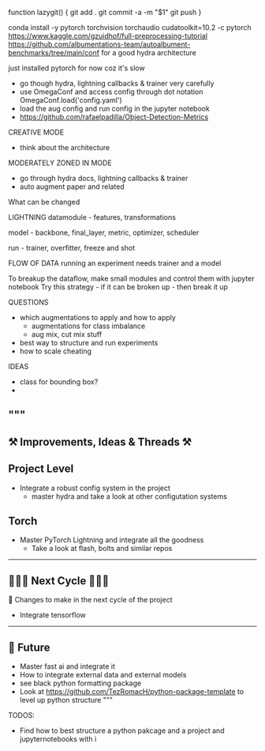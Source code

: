 function lazygit() {
    git add .
    git commit -a -m "$1"
    git push
}

conda install -y pytorch torchvision torchaudio cudatoolkit=10.2 -c pytorch
https://www.kaggle.com/gzuidhof/full-preprocessing-tutorial
https://github.com/albumentations-team/autoalbument-benchmarks/tree/main/conf for a good hydra architecture

just installed pytorch for now coz it's slow

- go though hydra, lightning callbacks & trainer very carefully 
- use OmegaConf and access config through dot notation OmegaConf.load('config.yaml')
- load the aug config and run config in the jupyter notebook
- https://github.com/rafaelpadilla/Object-Detection-Metrics

CREATIVE MODE
- think about the architecture

MODERATELY ZONED IN MODE
- go through hydra docs, lightning callbacks & trainer
- auto augment paper and related


What can be changed

LIGHTNING
datamodule 
    - features, transformations 

model 
    - backbone, final_layer, metric, optimizer, scheduler

run 
    - trainer, overfitter, freeze and shot



FLOW OF DATA 
running an experiment needs trainer and a model

To breakup the dataflow, make small modules and control them with jupyter notebook
Try this strategy - if it can be broken up - then break it up

QUESTIONS 
- which augmentations to apply and how to apply 
  - augmentations for class imbalance
  - aug mix, cut mix stuff
- best way to structure and run experiments
- how to scale cheating 



IDEAS 
- class for bounding box?
- 


"""
----------------------------------
⚒ Improvements, Ideas & Threads ⚒
----------------------------------

Project Level 
-------------
- Integrate a robust config system in the project 
    - master hydra and take a look at other configutation systems

Torch 
-----
- Master PyTorch Lightning and integrate all the goodness
    - Take a look at flash, bolts and similar repos

-----------------
🚴🏻‍♀️ Next Cycle 🚴🏻‍♀️
-----------------
🚀 Changes to make in the next cycle of the project
- Integrate tensorflow


----------
🔮 Future 
----------
- Master fast ai and integrate it
- How to integrate external data and external models 
- see black python formatting package
- Look at https://github.com/TezRomacH/python-package-template to level up python structure
"""

TODOS: 
- Find how to best structure a python pakcage and a project and jupyternotebooks with i
